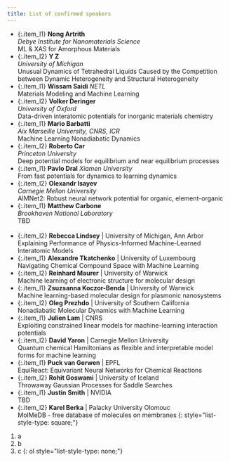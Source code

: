 ```yaml
---
title: List of confirmed speakers
---
```


<style type="text/css">
  .custom-list-style-type {
    list-style-type: square;
  }
  .item_l1 {
    font-size: 0.8em; 
    line-height: 150%; 
    border-radius: 0px; 
    padding: 4px;
    background-color: #6cc58d4d;
    margin-bottom: 3px;
    text-align: justify;
  }

  .item_l2 {
    font-size: 0.8em; 
    line-height: 150%; 
    border-radius: 0px; 
    padding: 4px;
    background-color: #e8dddc;
    margin-bottom: 3px;
  }

</style>

- {:.item_l1} **Nong Artrith**  
   *Debye Institute for Nanomaterials Science*  
   ML & XAS for Amorphous Materials
   <br> 
- {:.item_l2} **Y	Z**  
   *University of Michigan*  
   Unusual Dynamics of Tetrahedral Liquids Caused by the Competition between Dynamic Heterogeneity and Structural Heterogeneity
   <br>    
- {:.item_l1} **Wissam Saidi** 
   *NETL*  
   Materials Modeling and Machine Learning
   <br>
- {:.item_l2} **Volker Deringer**      
   *University of Oxford*     
   Data-driven interatomic potentials for inorganic materials chemistry
   <br>
- {:.item_l1} **Mario Barbatti**    
   *Aix Marseille University, CNRS, ICR*     
   Machine Learning Nonadiabatic Dynamics
   <br>
- {:.item_l2} **Roberto Car**   
  *Princeton University*  
   Deep potential models for equilibrium and near equilibrium processes
   <br>
- {:.item_l1} **Pavlo Dral** 
   *Xiamen University*     
   From fast potentials for dynamics to learning dynamics
   <br> 
- {:.item_l2} **Olexandr Isayev**   
   *Carnegie Mellon University*  
   AIMNet2: Robust neural network potential for organic, element-organic
   <br>
- {:.item_l1} **Matthew Carbone**   
   *Brookhaven National Laboratory*    
   TBD  
   <br>
- {:.item_l2} **Rebecca Lindsey** | University of Michigan, Ann Arbor  
    Explaining Performance of Physics-Informed Machine-Learned Interatomic Models
    <br>
- {:.item_l1} **Alexandre Tkatchenko** | University of Luxembourg  
    Navigating Chemical Compound Space with Machine Learning
    <br>
- {:.item_l2} **Reinhard Maurer** | University of Warwick  
    Machine learning of electronic structure for molecular design
    <br>
- {:.item_l1} **Zsuzsanna Koczor-Benda** | University of Warwick  
    Machine learning-based molecular design for plasmonic nanosystems
    <br>
- {:.item_l2} **Oleg Prezhdo** | University of Southern California  
    Nonadiabatic Molecular Dynamics with Machine Learning
    <br>
- {:.item_l1} **Julien Lam** | CNRS  
    Exploiting constrained linear models for machine-learning interaction potentials
    <br>
- {:.item_l2} **David Yaron** | Carnegie Mellon University  
    Quantum chemical Hamiltonians as flexible and interpretable model forms for machine learning
    <br>
- {:.item_l1} **Puck van Gerwen** | EPFL  
    EquiReact: Equivariant Neural Networks for Chemical Reactions
    <br>
- {:.item_l2} **Rohit Goswami** | University of Iceland  
    Throwaway Gaussian Processes for Saddle Searches
    <br>
- {:.item_l1} **Justin Smith** | NVIDIA  
    TBD
    <br>
- {:.item_l2} **Karel Berka** | Palacky University Olomouc  
    MolMeDB - free database of molecules on membranes
{: style="list-style-type: square;"}
<!-- {: style="font-size: 0.8em; line-height: 120%; border-radius: 10px; padding: 10px"} -->

<!-- {: style="font-size: 0.8em; line-height: 120%; border-radius: 10px; padding: 10px"} -->


1. a
2. b 
4. c 
{: ol style="list-style-type: none;"}



